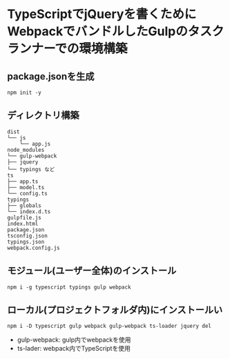 # TypeScriptでjQueryを書くためにWebpackでバンドルしたGulpのタスクランナーでの環境構築

## package.jsonを生成

```syntax:cli
npm init -y
```

## ディレクトリ構築

```
dist
└── js
    └── app.js
node_modules
└── gulp-webpack
├── jquery
└── typings など
ts
├── app.ts
├── model.ts
└── config.ts
typings
├── globals
└── index.d.ts
gulpfile.js
index.html
package.json
tsconfig.json
typings.json
webpack.config.js
```

## モジュール(ユーザー全体)のインストール

```syntax:cli
npm i -g typescript typings gulp webpack
```

## ローカル(プロジェクトフォルダ内)にインストールい

```
npm i -D typescript gulp webpack gulp-webpack ts-loader jquery del
```

- gulp-webpack: gulp内でwebpackを使用
- ts-lader: webpack内でTypeScriptを使用



